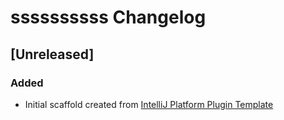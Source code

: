 <!-- Keep a Changelog guide -> https://keepachangelog.com -->

# ssssssssss Changelog

## [Unreleased]
### Added
- Initial scaffold created from [IntelliJ Platform Plugin Template](https://github.com/JetBrains/intellij-platform-plugin-template)
